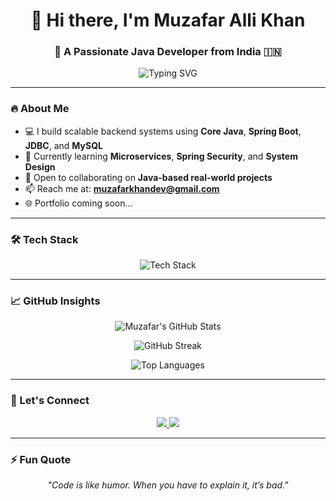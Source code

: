 <!-- Profile README.md -->

<h1 align="center">👋 Hi there, I'm Muzafar Alli Khan</h1>
<h3 align="center">🚀 A Passionate Java Developer from India 🇮🇳</h3>

<p align="center">
  <img src="https://readme-typing-svg.herokuapp.com?font=Fira+Code&duration=4000&pause=1000&color=00BFFF&center=true&vCenter=true&multiline=true&width=600&lines=Java+Developer+%7C+Spring+Boot+%7C+JDBC+%7C+MySQL;Multithreading+%7C+System+Design+%7C+DSA;Always+Learning+%7C+Building+%7C+Sharing+Knowledge" alt="Typing SVG" />
</p>

---

### 🔥 About Me

- 💻 I build scalable backend systems using **Core Java**, **Spring Boot**, **JDBC**, and **MySQL**  
- 🧠 Currently learning **Microservices**, **Spring Security**, and **System Design**  
- 🤝 Open to collaborating on **Java-based real-world projects**  
- 📫 Reach me at: **muzafarkhandev@gmail.com**  
- 🌐 Portfolio coming soon...

---

### 🛠️ Tech Stack

<p align="center">
  <img src="https://skillicons.dev/icons?i=java,spring,mysql,hibernate,git,github,html,css,vscode,eclipse" alt="Tech Stack" />
</p>

---

### 📈 GitHub Insights

<p align="center">
  <img src="https://github-readme-stats.vercel.app/api?username=muzafar-khan&show_icons=true&theme=radical&border_radius=12" alt="Muzafar's GitHub Stats" />
</p>

<p align="center">
  <img src="https://github-readme-streak-stats.herokuapp.com/?user=muzafar-khan&theme=radical&border_radius=12" alt="GitHub Streak" />
</p>

<p align="center">
  <img src="https://github-readme-stats.vercel.app/api/top-langs/?username=muzafar-khan&layout=compact&theme=radical&border_radius=12" alt="Top Languages" />
</p>

---

### 🤝 Let's Connect

<p align="center">
  <a href="mailto:muzafarkhandev@gmail.com">
    <img src="https://img.shields.io/badge/Gmail-D14836?style=for-the-badge&logo=gmail&logoColor=white" />
  </a>
  <a href="https://linkedin.com/in/your-linkedin" target="_blank">
    <img src="https://img.shields.io/badge/LinkedIn-blue?style=for-the-badge&logo=linkedin&logoColor=white" />
  </a>
</p>

---

### ⚡ Fun Quote

<p align="center"><em>"Code is like humor. When you have to explain it, it’s bad."</em></p>
